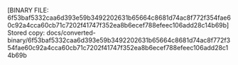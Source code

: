 [BINARY FILE: 6f53baf5332caa6d393e59b3492202631b65664c8681d74ac8f772f354fae60c92a4cca60cb71c7202f41747f352ea8b6ecef788efeec106add28c14b69b]
Stored copy: docs/converted-binary/6f53baf5332caa6d393e59b3492202631b65664c8681d74ac8f772f354fae60c92a4cca60cb71c7202f41747f352ea8b6ecef788efeec106add28c14b69b
